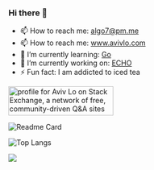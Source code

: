 ### Hi there 👋
- 📫 How to reach me: algo7@pm.me
- 📫 How to reach me: www.avivlo.com 
- 🌱 I’m currently learning: [Go](https://golang.org/)
- 🔭 I’m currently working on: [ECHO](https://www.echo.place)
- ⚡ Fun fact: I am addicted to iced tea

<a href="https://stackoverflow.com/users/9662626/aviv-lo"><img src="https://stackexchange.com/users/flair/12257466.png?theme=dark" width="208" height="58" alt="profile for Aviv Lo on Stack Exchange, a network of free, community-driven Q&amp;A sites" title="profile for Aviv Lo on Stack Exchange, a network of free, community-driven Q&amp;A sites"></a>

![Readme Card](https://github-readme-stats.vercel.app/api?username=algo7&show_icons=true&theme=radical)


![Top Langs](https://github-readme-stats.vercel.app/api/top-langs/?username=algo7&theme=radical)

<a href="https://mynickname.com/id1670003"><img src="https://mynickname.com/img.php?id=1670003&sert=1"></a>

<!--
**algo7/algo7** is a ✨ _special_ ✨ repository because its `README.md` (this file) appears on your GitHub profile.

Here are some ideas to get you started:


- 🌱 I’m currently learning ...
- 👯 I’m looking to collaborate on ...
- 🤔 I’m looking for help with ...
- 💬 Ask me about ...
- 😄 Pronouns: ...
- ⚡ Fun fact: ...
-->


<!-- ![Website](https://img.shields.io/website?down_message=OPSI&up_message=Online&url=https%3A%2F%2Fwww.avivlo.com) -->
